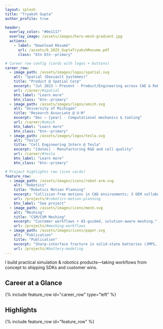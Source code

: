 ```yaml
---
layout: splash
title: "Tryaksh Gupta"
author_profile: true

header:
  overlay_color: "#0e1117"
  overlay_image: /assets/images/hero-mesh-gradient.jpg
  actions:
    - label: "Download Résumé"
      url: /assets/6_2025_GuptaTryakshResume.pdf
      class: "btn btn--primary"

# Career row config (cards with logos + buttons)
career_row:
  - image_path: /assets/images/logos/spatial.svg
    alt: "Spatial (Dassault Systèmes)"
    title: "Product @ Spatial Corp"
    excerpt: "Jul 2023 – Present · Product/Engineering across CAE & Robotics SDKs"
    url: /career/#spatial
    btn_label: "Learn more"
    btn_class: "btn--primary"
  - image_path: /assets/images/logos/umich.svg
    alt: "University of Michigan"
    title: "Research Associate @ U-M"
    excerpt: "Dec — [year] · Computational mechanics & tooling"
    url: /career/#umich
    btn_label: "Learn more"
    btn_class: "btn--primary"
  - image_path: /assets/images/logos/tesla.svg
    alt: "Tesla"
    title: "Cell Engineering Intern @ Tesla"
    excerpt: "[dates] · Manufacturing R&D and cell quality"
    url: /career/#tesla
    btn_label: "Learn more"
    btn_class: "btn--primary"

# Project highlights row (icon cards)
feature_row:
  - image_path: /assets/images/icons/robot-arm.svg
    alt: "Robotics"
    title: "Robotics Motion Planning"
    excerpt: "Collision-free motions in CAD environments; 3 OEM collaborations."
    url: /projects/#robotics-motion-planning
    btn_label: "See project"
  - image_path: /assets/images/icons/mesh.svg
    alt: "Meshing"
    title: "CSM/CVM Meshing"
    excerpt: "Customer workflows + AI-guided, solution-aware meshing."
    url: /projects/#meshing-workflows
  - image_path: /assets/images/icons/paper.svg
    alt: "Publication"
    title: "Publication"
    excerpt: "Sharp-interface fracture in solid-state batteries (JMPS, 2024)."
    url: /projects/#battery-modeling
---
```


I build practical simulation & robotics products—taking workflows from concept to shipping SDKs and customer wins.

## Career at a Glance
{% include feature_row id="career_row" type="left" %}

## Highlights
{% include feature_row id="feature_row" %}

